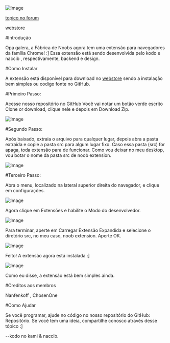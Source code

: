 ![Image](http://i63.tinypic.com/2z7ob3t.jpg)

[topico no forum](http://fabricadenoobs.boards.net/thread/1914/instalando-extens-da-brica-noobs)

[webstore](https://chrome.google.com/webstore/detail/f%C3%A1brica-de-noobs/cpdkamcakmhdadiebpoaedeioohjifdi)

#Introdução

Opa galera, a Fábrica de Noobs agora tem uma extensão para navegadores da família Chrome! :] 
Essa extensão está sendo desenvolvida pelo kodo e naccib , respectivamente, backend e design.

#Como Instalar

A extensão está disponível para download no [webstore](https://chrome.google.com/webstore/detail/f%C3%A1brica-de-noobs/cpdkamcakmhdadiebpoaedeioohjifdi) sendo a instalação bem simples ou codigo fonte no GitHub.

#Primeiro Passo:

Acesse nosso repositório no GitHub
Você vai notar um botão verde escrito Clone or download, clique nele e depois em Download Zip.

![Image](http://i63.tinypic.com/hs98o0.jpg)

#Segundo Passo:

Após baixado, extraia o arquivo para qualquer lugar, depois abra a pasta extraída e copie a pasta src para algum lugar fixo.
Caso essa pasta (src) for apaga, toda extensão para de funcionar. Como vou deixar no meu desktop, vou botar o nome da pasta src de noob extension.

![Image](http://i64.tinypic.com/2l9jlop.jpg)

#Terceiro Passo:

Abra o menu, localizado na lateral superior direita do navegador, e clique em configurações.

![Image](http://i63.tinypic.com/34gvg2a.jpg)

Agora clique em Extensões e habilite o Modo do desenvolvedor.

![Image](http://i67.tinypic.com/2dqr3au.jpg)

Para terminar, aperte em Carregar Extensão Expandida e selecione o diretório src, no meu caso, noob extension.
Aperte OK.

![Image](http://i67.tinypic.com/jky5ww.jpg)

Feito! A extensão agora está instalada :]

![Image](http://i63.tinypic.com/213pw7o.jpg)

Como eu disse, a extensão está bem simples ainda.

#Creditos aos membros

Nanfenkoff , ChosenOne

#Como Ajudar

Se você programar, ajude no código no nosso repositório do GitHub: Repositório.
Se você tem uma ideia, compartilhe conosco através desse tópico :]

--kodo no kami & naccib.
